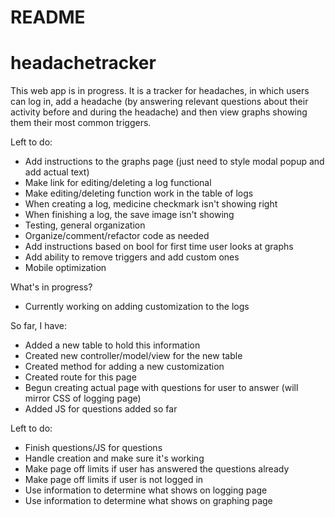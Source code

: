 # README
# headachetracker

This web app is in progress. It is a tracker for headaches, in which users can log in, add a headache (by answering relevant questions about their activity before and during the headache) and then view graphs showing them their most common triggers.

Left to do:
- Add instructions to the graphs page (just need to style modal popup and add actual text)
- Make link for editing/deleting a log functional
- Make editing/deleting function work in the table of logs
- When creating a log, medicine checkmark isn't showing right
- When finishing a log, the save image isn't showing
- Testing, general organization
- Organize/comment/refactor code as needed
- Add instructions based on bool for first time user looks at graphs
- Add ability to remove triggers and add custom ones
- Mobile optimization

What's in progress?
- Currently working on adding customization to the logs

So far, I have:
- Added a new table to hold this information
- Created new controller/model/view for the new table
- Created method for adding a new customization
- Created route for this page
- Begun creating actual page with questions for user to answer (will mirror CSS of logging page)
- Added JS for questions added so far

Left to do:
- Finish questions/JS for questions
- Handle creation and make sure it's working
- Make page off limits if user has answered the questions already
- Make page off limits if user is not logged in
- Use information to determine what shows on logging page
- Use information to determine what shows on graphing page

